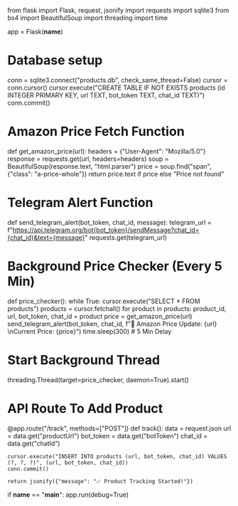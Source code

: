 from flask import Flask, request, jsonify
import requests
import sqlite3
from bs4 import BeautifulSoup
import threading
import time

app = Flask(__name__)

# Database setup
conn = sqlite3.connect("products.db", check_same_thread=False)
cursor = conn.cursor()
cursor.execute("CREATE TABLE IF NOT EXISTS products (id INTEGER PRIMARY KEY, url TEXT, bot_token TEXT, chat_id TEXT)")
conn.commit() 

# Amazon Price Fetch Function
def get_amazon_price(url):
    headers = {"User-Agent": "Mozilla/5.0"}
    response = requests.get(url, headers=headers)
    soup = BeautifulSoup(response.text, "html.parser")
    price = soup.find("span", {"class": "a-price-whole"})
    return price.text if price else "Price not found"

# Telegram Alert Function
def send_telegram_alert(bot_token, chat_id, message):
    telegram_url = f"https://api.telegram.org/bot{bot_token}/sendMessage?chat_id={chat_id}&text={message}"
    requests.get(telegram_url)

# Background Price Checker (Every 5 Min)
def price_checker():
    while True:
        cursor.execute("SELECT * FROM products")
        products = cursor.fetchall()
        for product in products:
            product_id, url, bot_token, chat_id = product
            price = get_amazon_price(url)
            send_telegram_alert(bot_token, chat_id, f"🔔 Amazon Price Update: {url} \nCurrent Price: {price}")
        time.sleep(300)  # 5 Min Delay

# Start Background Thread
threading.Thread(target=price_checker, daemon=True).start()

# API Route To Add Product
@app.route("/track", methods=["POST"])
def track():
    data = request.json
    url = data.get("productUrl")
    bot_token = data.get("botToken")
    chat_id = data.get("chatId")

    cursor.execute("INSERT INTO products (url, bot_token, chat_id) VALUES (?, ?, ?)", (url, bot_token, chat_id))
    conn.commit()

    return jsonify({"message": "✅ Product Tracking Started!"})

if __name__ == "__main__":
    app.run(debug=True)
